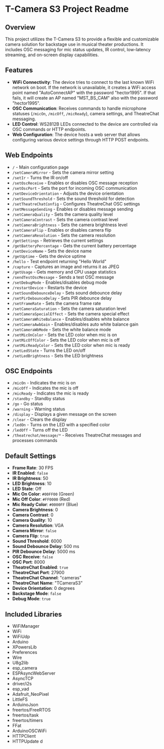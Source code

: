 # T-Camera S3 Project Readme

## Overview

This project utilizes the T-Camera S3 to provide a flexible and customizable camera solution for backstage use in musical theater productions. It includes OSC messaging for mic status updates, IR control, low-latency streaming, and on-screen display capabilities.

## Features

- **WiFi Connectivity**: The device tries to connect to the last known WiFi network on boot. If the network is unavailable, it creates a WiFi access point named "AutoConnectAP" with the password "hector1995". If that fails, it will create an AP named "MST_BS_CAM" also with the password "hector1995".
- **OSC Communication**: Receives commands to handle microphone statuses (`/micOn`, `/micOff`, `/micReady`), camera settings, and TheatreChat messaging.
- **LED Control**: WS2812B LEDs connected to the device are controlled via OSC commands or HTTP endpoints.
- **Web Configuration**: The device hosts a web server that allows configuring various device settings through HTTP POST endpoints.

## Web Endpoints

- `/` - Main configuration page
- `/setCameraMirror` - Sets the camera mirror setting
- `/setIr` - Turns the IR on/off
- `/setOscReceive` - Enables or disables OSC message reception
- `/setOscPort` - Sets the port for incoming OSC communication
- `/setDeviceOrientation` - Adjusts the device orientation
- `/setSoundThreshold` - Sets the sound threshold for detection
- `/setTheatreChatConfig` - Configures TheatreChat OSC settings
- `/setMessageSending` - Enables or disables message sending
- `/setCameraQuality` - Sets the camera quality level
- `/setCameraContrast` - Sets the camera contrast level
- `/setCameraBrightness` - Sets the camera brightness level
- `/setCameraFlip` - Enables or disables camera flip
- `/setCameraResolution` - Sets the camera resolution
- `/getSettings` - Retrieves the current settings
- `/getBatteryPercentage` - Gets the current battery percentage
- `/setDeviceName` - Sets the device name
- `/getUptime` - Gets the device uptime
- `/hello` - Test endpoint returning "Hello World"
- `/capture` - Captures an image and returns it as JPEG
- `/getUsage` - Gets memory and CPU usage statistics
- `/sendTestOscMessage` - Sends a test OSC message
- `/setDebugMode` - Enables/disables debug mode
- `/restartDevice` - Restarts the device
- `/setSoundDebounceDelay` - Sets sound debounce delay
- `/setPirDebounceDelay` - Sets PIR debounce delay
- `/setFrameRate` - Sets the camera frame rate
- `/setCameraSaturation` - Sets the camera saturation level
- `/setCameraSpecialEffect` - Sets the camera special effect
- `/setCameraWhiteBalance` - Enables/disables white balance
- `/setCameraAwbGain` - Enables/disables auto white balance gain
- `/setCameraWbMode` - Sets the white balance mode
- `/setMicOnColor` - Sets the LED color when mic is on
- `/setMicOffColor` - Sets the LED color when mic is off
- `/setMicReadyColor` - Sets the LED color when mic is ready
- `/setLedState` - Turns the LED on/off
- `/setLedBrightness` - Sets the LED brightness

## OSC Endpoints

- `/micOn` - Indicates the mic is on
- `/micOff` - Indicates the mic is off
- `/micReady` - Indicates the mic is ready
- `/standby` - Standby status
- `/go` - Go status
- `/warning` - Warning status
- `/display` - Displays a given message on the screen
- `/clear` - Clears the display
- `/ledOn` - Turns on the LED with a specified color
- `/ledOff` - Turns off the LED
- `/theatrechat/message/*` - Receives TheatreChat messages and processes commands

## Default Settings

- **Frame Rate**: 30 FPS
- **IR Enabled**: `false`
- **IR Brightness**: 50
- **LED Brightness**: 10
- **LED State**: Off
- **Mic On Color**: `#00FF00` (Green)
- **Mic Off Color**: `#FF0000` (Red)
- **Mic Ready Color**: `#0000FF` (Blue)
- **Camera Brightness**: 0
- **Camera Contrast**: 0
- **Camera Quality**: 10
- **Camera Resolution**: VGA
- **Camera Mirror**: `false`
- **Camera Flip**: `true`
- **Sound Threshold**: 6000
- **Sound Debounce Delay**: 500 ms
- **PIR Debounce Delay**: 5000 ms
- **OSC Receive**: `false`
- **OSC Port**: 8000
- **TheatreChat Enabled**: `true`
- **TheatreChat Port**: 27900
- **TheatreChat Channel**: "cameras"
- **TheatreChat Name**: "TCameraS3"
- **Device Orientation**: 0 degrees
- **Backstage Mode**: `false`
- **Debug Mode**: `true`

## Included Libraries

- WiFiManager
- WiFi
- WiFiUdp
- Arduino
- XPowersLib
- Preferences
- Wire
- U8g2lib
- esp_camera
- ESPAsyncWebServer
- AsyncTCP
- driver/i2s
- esp_vad
- Adafruit_NeoPixel
- LittleFS
- ArduinoJson
- freertos/FreeRTOS
- freertos/task
- freertos/timers
- FFat
- ArduinoOSCWiFi
- HTTPClient
- HTTPUpdate
d
